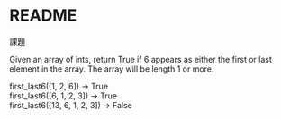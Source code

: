 # README

課題


Given an array of ints, return True if 6 appears as either the first or last element in the array. The array will be length 1 or more.


first_last6([1, 2, 6]) → True   
first_last6([6, 1, 2, 3]) → True    
first_last6([13, 6, 1, 2, 3]) → False       
